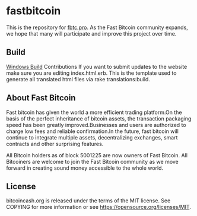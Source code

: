 # fastbitcoin
This is the repository for [fbtc.pro](http://fbtc.pro). As the Fast Bitcoin community expands, we hope that many will participate and improve this project over time.

## Build
[Windows Build](https://github.com/fastbitcoin/fastbitcoin/wiki/Fastbitcoin-Windows-Build-Instructions)
Contributions
If you want to submit updates to the website make sure you are editing index.html.erb. This is the template used to generate all translated html files via rake translations:build.


## About Fast Bitcoin
Fast bitcoin has given the world a more efficient trading platform.On the basis of the perfect inheritance of bitcoin assets, the transaction packaging speed has been greatly improved.Businesses and users are authorized to charge low fees and reliable confirmation.In the future, fast bitcoin will continue to integrate multiple assets, decentralizing exchanges, smart contracts and other surprising features.

All Bitcoin holders as of block 5001225 are now owners of Fast Bitcoin. All Bitcoiners are welcome to join the Fast Bitcoin community as we move forward in creating sound money accessible to the whole world.

## License
bitcoincash.org is released under the terms of the MIT license. See COPYING for more information or see https://opensource.org/licenses/MIT.
